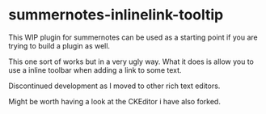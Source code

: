 # summernotes-inlinelink-tooltip

This WIP plugin for summernotes can be used as a starting point if you are trying to build a plugin as well.

This one sort of works but in a very ugly way. What it does is allow you to use a inline toolbar when adding a link to some text. 

Discontinued development as I moved to other rich text editors.

Might be worth having a look at the CKEditor i have also forked.
